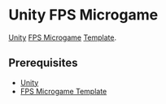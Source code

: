 # Unity FPS Microgame

[Unity](https://unity.com/) [FPS Microgame](https://learn.unity.com/project/fps-template) [Template](https://assetstore.unity.com/packages/templates/fps-microgame-156015).

## Prerequisites

- [Unity](https://unity.com/download)
- [FPS Microgame Template](https://assetstore.unity.com/packages/templates/fps-microgame-156015)
